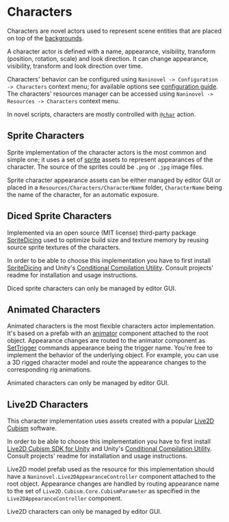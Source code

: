 # Characters 

Characters are novel actors used to represent scene entities that are placed on top of the [backgrounds](/guide/backgrounds.md). 

A character actor is defined with a name, appearance, visibility, transform (position, rotation, scale) and look direction. It can change appearance, visibility, transform and look direction over time.

Characters' behavior can be configured using `Naninovel -> Configuration -> Characters` context menu; for available options see [configuration guide](/guide/configuration.md#characters). The characters' resources manager can be accessed using `Naninovel -> Resources -> Characters` context menu.

In novel scripts, characters are mostly controlled with [`@char`](/api/#char) action.


## Sprite Characters 

Sprite implementation of the character actors is the most common and simple one; it uses a set of [sprite](https://docs.unity3d.com/Manual/Sprites) assets to represent appearances of the character. The source of the sprites could be `.png` or `.jpg` image files. 

Sprite character appearance assets can be either managed by editor GUI or placed in a `Resources/Characters/CharacterName` folder, `CharacterName` being the name of the character, for an automatic exposure. 

## Diced Sprite Characters

Implemented via an open source (MIT license) third-party package [SpriteDicing](https://github.com/Elringus/SpriteDicing) used to optimize build size and texture memory by reusing source sprite textures of the characters. 

In order to be able to choose this implementation you have to first install [SpriteDicing](https://github.com/Elringus/SpriteDicing) and Unity's [Conditional Compilation Utility](https://github.com/Unity-Technologies/ConditionalCompilationUtility). Consult projects' readme for installation and usage instructions.

Diced sprite characters can only be managed by editor GUI.

## Animated Characters
	
Animated characters is the most flexible characters actor implementation. It's based on a prefab with an [animator](https://docs.unity3d.com/ScriptReference/Animator) component attached to the root object. Appearance changes are routed to the animator component as [SetTrigger](https://docs.unity3d.com/ScriptReference/Animator.SetTrigger.html) commands appearance being the trigger name. You're free to implement the behavior of the underlying object. For example, you can use a 3D rigged character model and route the appearance changes to the corresponding rig animations. 


Animated characters can only be managed by editor GUI.
## Live2D Characters

This character implementation uses assets created with a popular [Live2D Cubism]( https://www.live2d.com) software. 

In order to be able to choose this implementation you have to first install [Live2D Cubism SDK for Unity](https://www.live2d.com/en/news/unity_full_release) and Unity's [Conditional Compilation Utility](https://github.com/Unity-Technologies/ConditionalCompilationUtility). Consult projects' readme for installation and usage instructions.

Live2D model prefab used as the resource for this implementation should have a `Naninovel.Live2DAppearanceController` component attached to the root object. Appearance changes are handled by routing appearance name to the set of `Live2D.Cubism.Core.CubismParameter` as specified in the `Live2DAppearanceController` component.

Live2D characters can only be managed by editor GUI.

